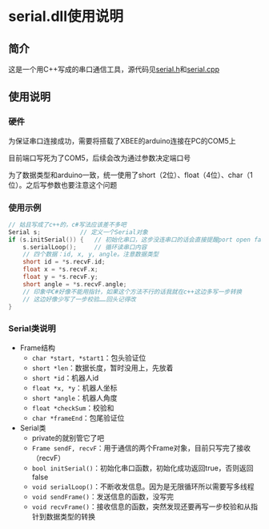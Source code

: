 # serial.dll使用说明

## 简介
这是一个用C++写成的串口通信工具，源代码见[serial.h](https://github.com/zliaky/Swarm/blob/master/storage/serial/serial/serial.h)和[serial.cpp](https://github.com/zliaky/Swarm/blob/master/storage/serial/serial/serial.cpp)

## 使用说明
### 硬件
为保证串口连接成功，需要将搭载了XBEE的arduino连接在PC的COM5上

目前端口写死为了COM5，后续会改为通过参数决定端口号

为了数据类型和arduino一致，统一使用了short（2位）、float（4位）、char（1位）。之后写参数也要注意这个问题

### 使用示例
```c++
// 姑且写成了c++的，c#写法应该差不多吧
Serial s;			// 定义一个Serial对象
if (s.initSerial()) {	// 初始化串口，这步没连串口的话会直接提醒port open failed并返回false
	s.serialLoop();		// 循环读串口内容
	// 四个数据：id, x, y, angle。注意数据类型
	short id = *s.recvF.id;
	float x = *s.recvF.x;
	float y = *s.recvF.y;
	short angle = *s.recvF.angle;
	// 印象中C#好像不能用指针，如果这个方法不行的话我就在c++这边多写一步转换
	// 这边好像少写了一步校验……回头记得改
}
```

### Serial类说明
- Frame结构
   - `char *start, *start1`：包头验证位
   - `short *len`：数据长度，暂时没用上，先放着
   - `short *id`：机器人id
   - `float *x, *y`：机器人坐标
   - `short *angle`：机器人角度
   - `float *checkSum`：校验和
   - `char *frameEnd`：包尾验证位
- Serial类
   - private的就别管它了吧
   - `Frame sendF, recvF`：用于通信的两个Frame对象，目前只写完了接收（recvF）
   - `bool initSerial()`：初始化串口函数，初始化成功返回true，否则返回false
   - `void serialLoop()`：不断收发信息。因为是无限循环所以需要写多线程
   - `void sendFrame()`：发送信息的函数，没写完
   - `void recvFrame()`：接收信息的函数，突然发现还要再写一步校验和从指针到数据类型的转换